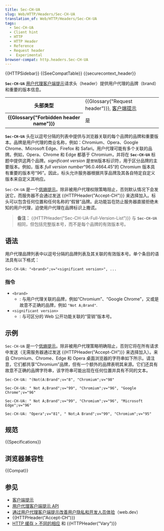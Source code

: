 ```yaml
---
title: Sec-CH-UA
slug: Web/HTTP/Headers/Sec-CH-UA
translation_of: Web/HTTP/Headers/Sec-CH-UA
tags:
  - Sec-CH-UA
  - Client hint
  - HTTP
  - HTTP Header
  - Reference
  - Request header
  -  Experimental
browser-compat: http.headers.Sec-CH-UA
---
```

{{HTTPSidebar}} {{SeeCompatTable}} {{securecontext_header}}

**`Sec-CH-UA`** [用户代理客户端提示](/zh-CN/docs/Web/HTTP/Client_hints#user-agent_client_hints)请求头（header）提供用户代理的品牌（brand）和重要的版本信息。

<table class="properties">
  <tbody>
    <tr>
      <th scope="row">头部类型</th>
      <td>
        {{Glossary("Request header")}},
        <a href="/zh-CN/docs/Web/HTTP/Client_hints">客户端提示</a>
      </td>
    </tr>
    <tr>
      <th scope="row">{{Glossary("Forbidden header name")}}</th>
      <td>是</td>
    </tr>
  </tbody>
</table>

**`Sec-CH-UA`** 头在以逗号分隔的列表中提供与浏览器关联的每个品牌的品牌和重要版本。品牌是用户代理的商业名称，例如：Chromium、Opera、Google Chrome、Microsoft Edge、Firefox 和 Safari。用户代理可能有多个关联的品牌。例如，Opera、Chrome 和 Edge 都基于 Chromium，并将在 **`Sec-CH-UA`** 标题中提供这两个品牌。_significant version_ 是`营销`版本标识符，用于区分品牌的主要版本。例如，版本 _full version number_“96.0.4664.45”的 Chromium 版本具有重要的版本号“96”。因此，标头允许服务器根据共享品牌及其各自特定自定义版本来自定义其响应。

`Sec-CH-UA` 是一个[低熵提示](/zh-CN/docs/Web/HTTP/Client_hints#low_entropy_hints)。除非被用户代理权限策略阻止，否则默认情况下会发送它，而服务器不会通过发送 {{HTTPHeader("Accept-CH")}} 来选择加入。标头可以包含任何位置和任何名称的“假冒”品牌。此功能旨在防止服务器直接拒绝未知的用户代理，迫使用户代理在品牌标识上撒谎。

> **备注：** {{HTTPHeader("Sec-CH-UA-Full-Version-List")}} 与 **`Sec-CH-UA`** 相同，但包括完整版本号，而不是每个品牌的有效版本号。

## 语法

用户代理品牌列表中以逗号分隔的品牌列表及其关联的有效版本号。单个条目的语法具有以下格式：

```http
Sec-CH-UA: "<brand>";v="<significant version>", ...
```

### 指令

- `<brand>`
  - : 与用户代理关联的品牌，例如“Chromium”、“Google Chrome”，又或是故意不正确的品牌，例如 `"Not A;Brand"`.
- `<significant version>`
  - : 与可区分的 Web 公开功能关联的“营销”版本号。

## 示例

`Sec-CH-UA` 是一个[低熵提示](/zh-CN/docs/Web/HTTP/Client_hints#low_entropy_hints)。除非被用户代理策略明确阻止，否则它将在所有请求中发送（无需服务器通过发送 {{HTTPHeader("Accept-CH")}} 来选择加入）。来自 Chromium、Chrome、Edge 和 Opera 桌面浏览器的字符串如下所示。请注意，它们都共享“Chromium”品牌，但有一个额外的品牌表明其来源。它们还具有故意不正确的品牌字符串，该字符串可能出现在任何位置并具有不同的文本。

```http
Sec-CH-UA: "(Not(A:Brand";v="8", "Chromium";v="98"
```

```http
Sec-CH-UA: " Not A;Brand";v="99", "Chromium";v="96", "Google Chrome";v="96"
```

```http
Sec-CH-UA: " Not A;Brand";v="99", "Chromium";v="96", "Microsoft Edge";v="96"
```

```http
Sec-CH-UA: "Opera";v="81", " Not;A Brand";v="99", "Chromium";v="95"
```

## 规范

{{Specifications}}

## 浏览器兼容性

{{Compat}}

## 参见

- [客户端提示](/zh-CN/docs/Web/HTTP/Client_hints)
- [用户代理客户端提示 API](/zh-CN/docs/Web/API/User-Agent_Client_Hints_API)
- [通过用户代理客户端提示改善用户隐私和开发人员体验](https://web.dev/user-agent-client-hints/)（web.dev）
- {{HTTPHeader("Accept-CH")}}
- [HTTP 缓存 > 不同的相应](/zh-CN/docs/Web/HTTP/Caching#varying_responses) 和 {{HTTPHeader("Vary")}}
